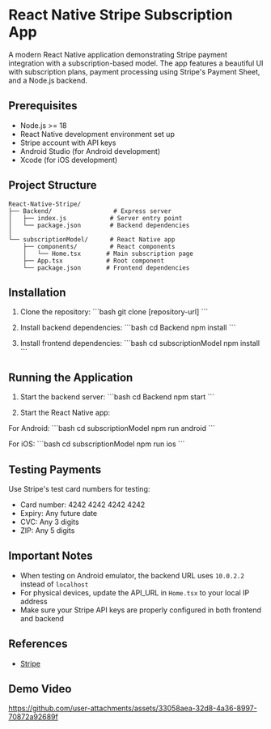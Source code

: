 # React Native Stripe Subscription App

A modern React Native application demonstrating Stripe payment integration with a subscription-based model. 
The app features a beautiful UI with subscription plans, payment processing using Stripe's Payment Sheet, and a Node.js backend.

## Prerequisites

- Node.js >= 18
- React Native development environment set up
- Stripe account with API keys
- Android Studio (for Android development)
- Xcode (for iOS development)

## Project Structure

```
React-Native-Stripe/
├── Backend/                 # Express server
│   ├── index.js            # Server entry point
│   └── package.json        # Backend dependencies
│
└── subscriptionModel/      # React Native app
    ├── components/         # React components
    │   └── Home.tsx       # Main subscription page
    ├── App.tsx            # Root component
    └── package.json       # Frontend dependencies
```

## Installation

1. Clone the repository:
\`\`\`bash
git clone [repository-url]
\`\`\`

2. Install backend dependencies:
\`\`\`bash
cd Backend
npm install
\`\`\`

3. Install frontend dependencies:
\`\`\`bash
cd subscriptionModel
npm install
\`\`\`
## Running the Application

1. Start the backend server:
\`\`\`bash
cd Backend
npm start
\`\`\`

2. Start the React Native app:

For Android:
\`\`\`bash
cd subscriptionModel
npm run android
\`\`\`

For iOS:
\`\`\`bash
cd subscriptionModel
npm run ios
\`\`\`

## Testing Payments

Use Stripe's test card numbers for testing:
- Card number: 4242 4242 4242 4242
- Expiry: Any future date
- CVC: Any 3 digits
- ZIP: Any 5 digits

## Important Notes

- When testing on Android emulator, the backend URL uses `10.0.2.2` instead of `localhost`
- For physical devices, update the API_URL in `Home.tsx` to your local IP address
- Make sure your Stripe API keys are properly configured in both frontend and backend

## References

- [Stripe](https://stripe.com)

## Demo Video


https://github.com/user-attachments/assets/33058aea-32d8-4a36-8997-70872a92689f


